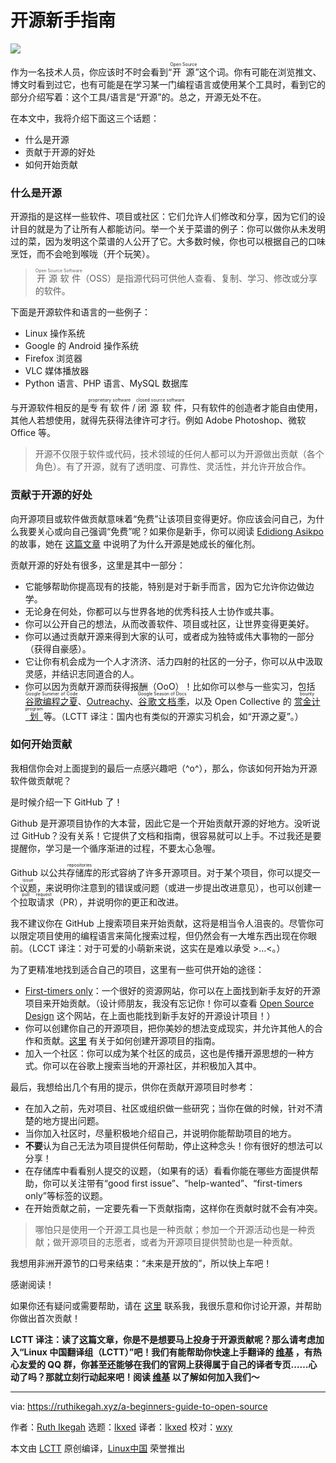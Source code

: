 [#]: subject: "A Beginner's Guide to Open Source"
[#]: via: "https://ruthikegah.xyz/a-beginners-guide-to-open-source"
[#]: author: "Ruth Ikegah https://hashnode.com/@ikegah_ruth"
[#]: collector: "lkxed"
[#]: translator: "lkxed"
[#]: reviewer: "wxy"
[#]: publisher: "wxy"
[#]: url: "https://linux.cn/article-14600-1.html"

开源新手指南
======

![](https://img.linux.net.cn/data/attachment/album/202205/16/144822bal5z8ij44s4jcom.jpg)

作为一名技术人员，你应该时不时会看到“<ruby>开源<rt>Open Source</rt></ruby>”这个词。你有可能在浏览推文、博文时看到过它，也有可能是在学习某一门编程语言或使用某个工具时，看到它的部分介绍写着：这个工具/语言是“开源”的。总之，开源无处不在。

在本文中，我将介绍下面这三个话题：

* 什么是开源
* 贡献于开源的好处
* 如何开始贡献

### 什么是开源

开源指的是这样一些软件、项目或社区：它们允许人们修改和分享，因为它们的设计目的就是为了让所有人都能访问。举一个关于菜谱的例子：你可以做你从未发明过的菜，因为发明这个菜谱的人公开了它。大多数时候，你也可以根据自己的口味烹饪，而不会呛到喉咙（开个玩笑）。

> <ruby>开源软件<rt>Open Source Software</rt></ruby>（OSS）是指源代码可供他人查看、复制、学习、修改或分享的软件。

下面是开源软件和语言的一些例子：

* Linux 操作系统
* Google 的 Android 操作系统
* Firefox 浏览器
* VLC 媒体播放器
* Python 语言、PHP 语言、MySQL 数据库

与开源软件相反的是<ruby>专有软件<rt>proprietary software</rt></ruby> / <ruby>闭源软件<rt>closed source software</rt></ruby>，只有软件的创造者才能自由使用，其他人若想使用，就得先获得法律许可才行。例如 Adobe Photoshop、微软 Office 等。

> 开源不仅限于软件或代码，技术领域的任何人都可以为开源做出贡献（各个角色）。有了开源，就有了透明度、可靠性、灵活性，并允许开放合作。

### 贡献于开源的好处

向开源项目或软件做贡献意味着“免费”让该项目变得更好。你应该会问自己，为什么我要关心或向自己强调“免费”呢？如果你是新手，你可以阅读 [Edidiong Asikpo][2] 的故事，她在 [这篇文章][3] 中说明了为什么开源是她成长的催化剂。

贡献开源的好处有很多，这里是其中一部分：

* 它能够帮助你提高现有的技能，特别是对于新手而言，因为它允许你边做边学。
* 无论身在何处，你都可以与世界各地的优秀科技人士协作或共事。
* 你可以公开自己的想法，从而改善软件、项目或社区，让世界变得更美好。
* 你可以通过贡献开源来得到大家的认可，或者成为独特或伟大事物的一部分（获得自豪感）。
* 它让你有机会成为一个人才济济、活力四射的社区的一分子，你可以从中汲取灵感，并结识志同道合的人。
* 你可以因为贡献开源而获得报酬（OoO）！比如你可以参与一些实习，包括 <ruby>[谷歌编程之夏][4]<rt>Google Summer of Code</rt></ruby>、[Outreachy][5]、<ruby>[谷歌文档季][6]<rt>Google Season of Docs</rt></ruby>，以及 Open Collective 的 <ruby>[赏金计划][7]<rt>bounty program</rt></ruby> 等。（LCTT 译注：国内也有类似的开源实习机会，如“开源之夏”。）

### 如何开始贡献

我相信你会对上面提到的最后一点感兴趣吧（^o^），那么，你该如何开始为开源软件做贡献呢？

是时候介绍一下 GitHub 了！

Github 是开源项目协作的大本营，因此它是一个开始贡献开源的好地方。没听说过 GitHub？没有关系！它提供了文档和指南，很容易就可以上手。不过我还是要提醒你，学习是一个循序渐进的过程，不要太心急喔。

Github 以公共<ruby>存储库<rt>repositories</rt></ruby>的形式容纳了许多开源项目。对于某个项目，你可以提交一个<ruby>议题<rt>issue</rt></ruby>，来说明你注意到的错误或问题（或进一步提出改进意见），也可以创建一个<ruby>拉取请求<rt>pull request</rt></ruby>（PR），并说明你的更正和改进。

我不建议你在 GitHub 上搜索项目来开始贡献，这将是相当令人沮丧的。尽管你可以限定项目使用的编程语言来简化搜索过程，但仍然会有一大堆东西出现在你眼前。（LCCT 译注：对于可爱的小萌新来说，这实在是难以承受 >…<。）

为了更精准地找到适合自己的项目，这里有一些可供开始的途径：

* [First-timers only][8]：一个很好的资源网站，你可以在上面找到新手友好的开源项目来开始贡献。（设计师朋友，我没有忘记你！你可以查看 [Open Source Design][9] 这个网站，在上面也能找到新手友好的开源设计项目！）
* 你可以创建你自己的开源项目，把你美妙的想法变成现实，并允许其他人的合作和贡献。[这里][10] 有关于如何创建开源项目的指南。
* 加入一个社区：你可以成为某个社区的成员，这也是传播开源思想的一种方式。你可以在谷歌上搜索当地的开源社区，并积极加入其中。

最后，我想给出几个有用的提示，供你在贡献开源项目时参考：

* 在加入之前，先对项目、社区或组织做一些研究；当你在做的时候，针对不清楚的地方提出问题。
* 当你加入社区时，尽量积极地介绍自己，并说明你能帮助项目的地方。
* **不要**认为自己无法为项目提供任何帮助，停止这种念头！你有很好的想法可以分享！
* 在存储库中看看别人提交的议题，（如果有的话）看看你能在哪些方面提供帮助，你可以关注带有“good first issue”、“help-wanted”、“first-timers only”等标签的议题。
* 在开始贡献之前，一定要先看一下贡献指南，这样你在贡献时就不会有冲突。

> 哪怕只是使用一个开源工具也是一种贡献；参加一个开源活动也是一种贡献；做开源项目的志愿者，或者为开源项目提供赞助也是一种贡献。

我想用非洲开源节的口号来结束：“未来是开放的”，所以快上车吧！

感谢阅读！

如果你还有疑问或需要帮助，请在 [这里][11] 联系我，我很乐意和你讨论开源，并帮助你做出首次贡献！

**LCTT 译注：读了这篇文章，你是不是想要马上投身于开源贡献呢？那么请考虑加入“Linux 中国翻译组（LCTT）”吧！我们有能帮助你快速上手翻译的 [维基][12] ，有热心友爱的 QQ 群，你甚至还能够在我们的官网上获得属于自己的译者专页……心动了吗？那就立刻行动起来吧！阅读 [维基][12] 以了解如何加入我们～**

--------------------------------------------------------------------------------

via: https://ruthikegah.xyz/a-beginners-guide-to-open-source

作者：[Ruth Ikegah][a]
选题：[lkxed][b]
译者：[lkxed](https://github.com/lkxed)
校对：[wxy](https://github.com/wxy)

本文由 [LCTT](https://github.com/LCTT/TranslateProject) 原创编译，[Linux中国](https://linux.cn/) 荣誉推出

[a]: https://hashnode.com/@ikegah_ruth
[b]: https://github.com/lkxed
[1]: https://ruthikegah.xyz/_next/image?url=https%3A%2F%2Fcdn.hashnode.com%2Fres%2Fhashnode%2Fimage%2Fupload%2Fv1596742204400%2Fk9AJL1oNC.jpeg%3Fw%3D1600%26h%3D840%26fit%3Dcrop%26crop%3Dentropy%26auto%3Dcompress%2Cformat%26format%3Dwebp&w=3840&q=75
[2]: https://hashnode.com/@didicodes
[3]: https://edidiongasikpo.com/open-source-contributions-a-catalyst-for-growth-b823fc5752b1
[4]: https://summerofcode.withgoogle.com
[5]: https://www.outreachy.org/
[6]: https://developers.google.com/season-of-docs
[7]: https://docs.opencollective.com/help/contributing/development/bounties
[8]: https://www.firsttimersonly.com/
[9]: https://opensourcedesign.net/
[10]: https://github.com/Ruth-ikegah/opensource.guide
[11]: https://twitter.com/IkegahRuth
[12]: https://lctt.github.io/wiki/intro/lctt.html
